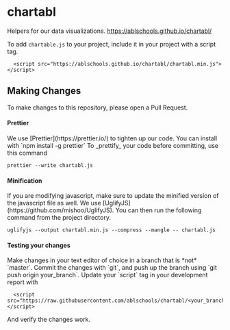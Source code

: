 # chartabl
Helpers for our data visualizations. https://ablschools.github.io/chartabl/

To add `chartable.js` to your project, include it in your project with a script tag.

```
  <script src="https://ablschools.github.io/chartabl/chartabl.min.js"></script>
```

<h2>Making Changes</h2>

To make changes to this repository, please open a Pull Request. 

<h4>Prettier</h4>
We use [Prettier](https://prettier.io/) to tighten up our code. You can install with `npm install -g prettier`
To _prettify_ your code before committing, use this command

```
prettier --write chartabl.js
```

<h4>Minification</h4>
If you are modifying javascript, make sure to update the minified version of the javascript file as well. 
We use [UglifyJS](https://github.com/mishoo/UglifyJS). You can then run the following command from the project directory.

```
uglifyjs --output chartabl.min.js --compress --mangle -- chartabl.js
```

<h4>Testing your changes</h4>
Make changes in your text editor of choice in a branch that is *not* `master`. Commit the changes with `git`, and push up the branch using `git push origin your_branch`. 
Update your `script` tag in your development report with

```
  <script src="https://raw.githubusercontent.com/ablschools/chartabl/<your_branch>/chartabl.min.js"></script>
```

And verify the changes work.

